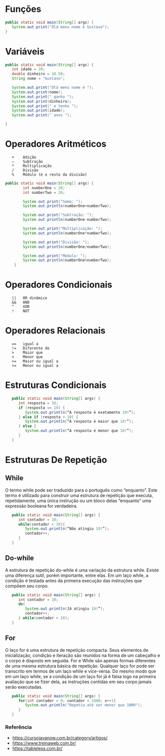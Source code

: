 # Funções

```java
public static void main(String[] args) {
   System.out.print("Olá menu nome é Gustavo");
}
```

# Variáveis

```java
public static void main(String[] args) {
   int idade = 20;
   double dinheiro = 10.50;
   String nome = "Gustavo";

   System.out.print("Olá menu nome é ");
   System.out.print(nome);
   System.out.print(" ganho ");
   System.out.print(dinheiro);
   System.out.print(" e tenho ");
   System.out.print(idade);
   System.out.print(" anos ");

}
```

# Operadores Aritméticos

```
   +	Adição
   –	Subtração
   *	Multiplicação
   /	Divisão
   %	Módulo (é o resto da divisão)
```

```java
public static void main(String[] args) {
        int numberOne = 20;
        int numberTwo = 20;

        System.out.print("Soma: ");
        System.out.println(numberOne+numberTwo);

        System.out.print("Subtração: ");
        System.out.println(numberOne-numberTwo);

        System.out.print("Multiplicação: ");
        System.out.println(numberOne*numberTwo);

        System.out.print("Divisão: ");
        System.out.println(numberOne/numberTwo);

        System.out.print("Módulo: ");
        System.out.println(numberOne%numberTwo);
    }
```

# Operadores Condicionais

```
   ||	OR dinâmico
   &&	AND
   ^	XOR
   !	NOT
```

# Operadores Relacionais

```
   ==	igual a
   !=	Diferente de
   >	Maior que
   <	Menor que
   >=	Maior ou igual a
   <=	Menor ou igual a
```

# Estruturas Condicionais
```java
   public static void main(String[] args) {
      int resposta = 10;
      if (resposta == 10) { 
         System.out.println(“A resposta é exatamente 10!”);
      } else if (resposta > 10) {
         System.out.println(“A resposta é maior que 10!”);
      } else {
         System.out.println(“A resposta é menor que 10!”);
      }
   }
```
# Estruturas De Repetição
## While
O termo while pode ser traduzido para o português como “enquanto”. Este termo é utilizado para construir uma estrutura de repetição que executa, repetidamente, uma única instrução ou um bloco delas “enquanto” uma expressão booleana for verdadeira.
```java
   public static void main(String[] args) {
      int contador = 10;
      while(contador < 10){
         System.out.println(“Não atingiu 10!”);
         contador++;
      }
   }
```
## Do-while
A estrutura de repetição do-while é uma variação da estrutura while. Existe uma diferença sutil, porém importante, entre elas. Em um laço while, a condição é testada antes da primeira execução das instruções que compõem seu corpo.
```java
   public static void main(String[] args) {
      int contador = 10;
      do{
         System.out.println(Já atingiu 10!”);
         contador++;
      } while(contador < 10);
   }
```
## For
O laço for é uma estrutura de repetição compacta. Seus elementos de inicialização, condição e iteração são reunidos na forma de um cabeçalho e o corpo é disposto em seguida.
For e While são apenas formas diferentes de uma mesma estrutura básica de repetição. Qualquer laço for pode ser transcrito em termos de um laço while e vice-versa. Do mesmo modo que em um laço while, se a condição de um laço for já é falsa logo na primeira avaliação que se fizer dela, as instruções contidas em seu corpo jamais serão executadas.


```java
   public static void main(String[] args) {
      for(int contador = 0; contador < 1000; x++){
         System.out.println("Repetiu até ser menor que 1000");
      }
   }
```



### Referência

- https://cursojavanow.com.br/category/artigos/
- https://www.treinaweb.com.br/
- https://tableless.com.br/
